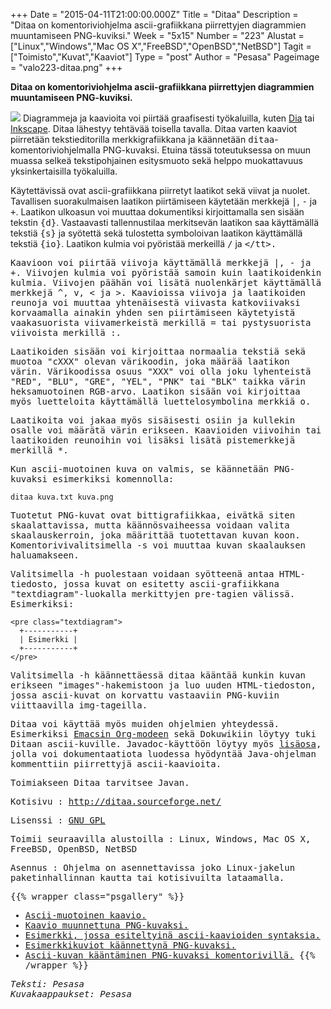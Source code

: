 +++
Date = "2015-04-11T21:00:00.000Z"
Title = "Ditaa"
Description = "Ditaa on komentoriviohjelma ascii-grafiikkana piirrettyjen diagrammien muuntamiseen PNG-kuviksi."
Week = "5x15"
Number = "223"
Alustat = ["Linux","Windows","Mac OS X","FreeBSD","OpenBSD","NetBSD"]
Tagit = ["Toimisto","Kuvat","Kaaviot"]
Type = "post"
Author = "Pesasa"
Pageimage = "valo223-ditaa.png"
+++


**Ditaa on komentoriviohjelma ascii-grafiikkana piirrettyjen diagrammien muuntamiseen PNG-kuviksi.**

![ ](/images/valo223-ditaa.png "fig:valo223-ditaa.png")
Diagrammeja ja kaavioita voi piirtää graafisesti työkaluilla, kuten [Dia](Dia)
tai [Inkscape](Inkscape). Ditaa lähestyy tehtävää toisella tavalla. Ditaa varten
kaaviot piirretään tekstieditorilla merkkigrafiikkana ja käännetään
<tt>ditaa</tt>-komentoriviohjelmalla PNG-kuvaksi. Etuina tässä toteutuksessa on
muun muassa selkeä tekstipohjainen esitysmuoto sekä helppo muokattavuus
yksinkertaisilla työkaluilla.

Käytettävissä ovat ascii-grafiikkana piirretyt laatikot sekä viivat ja
nuolet. Tavallisen suorakulmaisen laatikon piirtämiseen käytetään
merkkejä <tt>|</tt>, <tt>-</tt> ja <tt>+</tt>. Laatikon ulkoasun voi muuttaa dokumentiksi
kirjoittamalla sen sisään tekstin <tt>{d}</tt>. Vastaavasti tallennustilaa
merkitsevän laatikon saa käyttämällä tekstiä <tt>{s}</tt> ja syötettä sekä
tulostetta symboloivan laatikon käyttämällä tekstiä <tt>{io}</tt>. Laatikon
kulmia voi pyöristää merkeillä <tt>/</tt> ja <tt>\</tt>.

Kaavioon voi piirtää viivoja käyttämällä merkkejä <tt>|</tt>, <tt>-</tt> ja <tt>+</tt>.
Viivojen kulmia voi pyöristää samoin kuin laatikoidenkin kulmia.
Viivojen päähän voi lisätä nuolenkärjet käyttämällä merkkejä <tt>^</tt>, <tt>v</tt>,
<tt>&lt;</tt> ja <tt>&gt;</tt>. Kaavioissa viivoja ja laatikoiden reunoja voi muuttaa
yhtenäisestä viivasta katkoviivaksi korvaamalla ainakin yhden sen
piirtämiseen käytetyistä vaakasuorista viivamerkeistä merkillä <tt>=</tt> tai
pystysuorista viivoista merkillä <tt>:</tt>.

Laatikoiden sisään voi kirjoittaa normaalia tekstiä sekä muotoa "cXXX"
olevan värikoodin, joka määrää laatikon värin. Värikoodissa osuus "XXX"
voi olla joku lyhenteistä "RED", "BLU", "GRE", "YEL", "PNK" tai "BLK"
taikka värin heksamuotoinen RGB-arvo. Laatikon sisään voi kirjoittaa
myös luetteloita käyttämällä luettelosymbolina merkkiä <tt>o</tt>.

Laatikoita voi jakaa myös sisäisesti osiin ja kullekin osalle voi
määrätä värin erikseen. Kaavioiden viivoihin tai laatikoiden reunoihin
voi lisäksi lisätä pistemerkkejä merkillä <tt>*</tt>.

Kun ascii-muotoinen kuva on valmis, se käännetään PNG-kuvaksi
esimerkiksi komennolla:
```
ditaa kuva.txt kuva.png
```

Tuotetut PNG-kuvat ovat bittigrafiikkaa, eivätkä siten skaalattavissa,
mutta käännösvaiheessa voidaan valita skaalauskerroin, joka määrittää
tuotettavan kuvan koon. Komentorivivalitsimella <tt>-s</tt> voi muuttaa kuvan
skaalauksen haluamakseen.

Valitsimella <tt>-h</tt> puolestaan voidaan syötteenä antaa HTML-tiedosto,
jossa kuvat on esitetty ascii-grafiikkana "textdiagram"-luokalla
merkittyjen <tt>pre</tt>-tagien välissä. Esimerkiksi:
```
<pre class="textdiagram">
  +-----------+
  | Esimerkki |
  +-----------+
</pre>
```

Valitsimella <tt>-h</tt> käännettäessä ditaa kääntää kunkin kuvan erikseen
"images"-hakemistoon ja luo uuden HTML-tiedoston, jossa ascii-kuvat on
korvattu vastaaviin PNG-kuviin viittaavilla <tt>img</tt>-tageilla.

Ditaa voi käyttää myös muiden ohjelmien yhteydessä. Esimerkiksi [Emacsin Org-modeen](Emacs_Org-mode)
sekä Dokuwikiin löytyy tuki Ditaan ascii-kuville. Javadoc-käyttöön löytyy myös
[lisäosa](http://ditaa-addons.sourceforge.net/), jolla voi
dokumentaatiota luodessa hyödyntää Java-ohjelman kommenttiin piirrettyjä
ascii-kaavioita.

Toimiakseen Ditaa tarvitsee Javan.

Kotisivu
:   <http://ditaa.sourceforge.net/>

Lisenssi
:   [GNU GPL](GNU_GPL)

Toimii seuraavilla alustoilla
:   Linux, Windows, Mac OS X, FreeBSD, OpenBSD, NetBSD

Asennus
:   Ohjelma on asennettavissa joko Linux-jakelun paketinhallinnan kautta
    tai kotisivuilta lataamalla.

{{% wrapper class="psgallery" %}}
-   [Ascii-muotoinen kaavio.](/images/ditaa-1.jpg)
-   [Kaavio muunnettuna PNG-kuvaksi.](/images/ditaa-2.png)
-   [Esimerkki, jossa esiteltyinä ascii-kaavioiden syntaksia.](/images/ditaa-3.jpg)
-   [Esimerkkikuviot käännettynä PNG-kuvaksi.](/images/ditaa-4.png)
-   [Ascii-kuvan kääntäminen PNG-kuvaksi komentorivillä.](/images/ditaa-5.jpg)
{{% /wrapper %}}

*Teksti: Pesasa* <br />
*Kuvakaappaukset: Pesasa*
